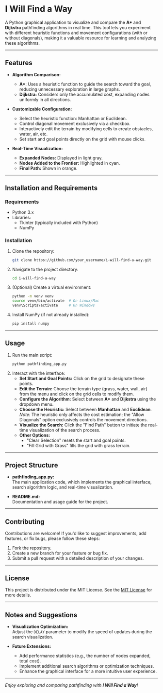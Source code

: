 # I Will Find a Way

A Python graphical application to visualize and compare the **A\*** and **Dijkstra** pathfinding algorithms in real time. This tool lets you experiment with different heuristic functions and movement configurations (with or without diagonals), making it a valuable resource for learning and analyzing these algorithms.

---

## Features

- **Algorithm Comparison:**  
  - **A\***: Uses a heuristic function to guide the search toward the goal, reducing unnecessary exploration in large graphs.
  - **Dijkstra:** Considers only the accumulated cost, expanding nodes uniformly in all directions.

- **Customizable Configuration:**  
  - Select the heuristic function: Manhattan or Euclidean.
  - Control diagonal movement exclusively via a checkbox.
  - Interactively edit the terrain by modifying cells to create obstacles, water, air, etc.
  - Set start and goal points directly on the grid with mouse clicks.

- **Real-Time Visualization:**  
  - **Expanded Nodes:** Displayed in light gray.
  - **Nodes Added to the Frontier:** Highlighted in cyan.
  - **Final Path:** Shown in orange.

---

## Installation and Requirements

### Requirements

- Python 3.x
- Libraries:
  - Tkinter (typically included with Python)
  - NumPy

### Installation

1. Clone the repository:
   ```bash
   git clone https://github.com/your_username/i-will-find-a-way.git
   ```
2. Navigate to the project directory:
   ```bash
   cd i-will-find-a-way
   ```
3. (Optional) Create a virtual environment:
   ```bash
   python -m venv venv
   source venv/bin/activate  # On Linux/Mac
   venv\Scripts\activate     # On Windows
   ```
4. Install NumPy (if not already installed):
   ```bash
   pip install numpy
   ```

---

## Usage

1. Run the main script:
   ```bash
   python pathfinding_app.py
   ```
2. Interact with the interface:
   - **Set Start and Goal Points:** Click on the grid to designate these points.
   - **Edit the Terrain:** Choose the terrain type (grass, water, wall, air) from the menu and click on the grid cells to modify them.
   - **Configure the Algorithm:** Select between **A\*** and **Dijkstra** using the dropdown menu.
   - **Choose the Heuristic:** Select between **Manhattan** and **Euclidean**.  
     _Note:_ The heuristic only affects the cost estimation; the "Allow Diagonals" option exclusively controls the movement directions.
   - **Visualize the Search:** Click the "Find Path" button to initiate the real-time visualization of the search process.
   - **Other Options:**  
     - "Clear Selection" resets the start and goal points.
     - "Fill Grid with Grass" fills the grid with grass terrain.

---

## Project Structure

- **pathfinding_app.py:**  
  The main application code, which implements the graphical interface, search algorithm logic, and real-time visualization.

- **README.md:**  
  Documentation and usage guide for the project.

---

## Contributing

Contributions are welcome! If you'd like to suggest improvements, add features, or fix bugs, please follow these steps:

1. Fork the repository.
2. Create a new branch for your feature or bug fix.
3. Submit a pull request with a detailed description of your changes.

---

## License

This project is distributed under the MIT License. See the [MIT License](https://opensource.org/licenses/MIT) for more details.

---

## Notes and Suggestions

- **Visualization Optimization:**  
  Adjust the `DELAY` parameter to modify the speed of updates during the search visualization.

- **Future Extensions:**  
  - Add performance statistics (e.g., the number of nodes expanded, total cost).
  - Implement additional search algorithms or optimization techniques.
  - Enhance the graphical interface for a more intuitive user experience.

---

_Enjoy exploring and comparing pathfinding with **I Will Find a Way**!_
